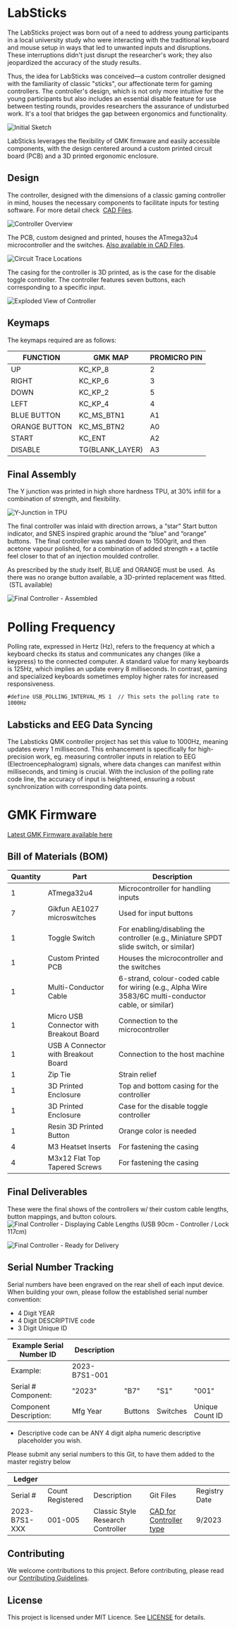 # LabSticks

The LabSticks project was born out of a need to address young participants in a local university study who were interacting with the traditional keyboard and mouse setup in ways that led to unwanted inputs and disruptions. These interruptions didn't just disrupt the researcher's work; they also jeopardized the accuracy of the study results.

Thus, the idea for LabSticks was conceived—a custom controller designed with the familiarity of classic "sticks", our affectionate term for gaming controllers. The controller's design, which is not only more intuitive for the young participants but also includes an essential disable feature for use between testing rounds, provides researchers the assurance of undisturbed work. It's a tool that bridges the gap between ergonomics and functionality.

![Initial Sketch](images/4.jpg)


LabSticks leverages the flexibility of GMK firmware and easily accessible components, with the design centered around a custom printed circuit board (PCB) and a 3D printed ergonomic enclosure.

## Design

The controller, designed with the dimensions of a classic gaming controller in mind, houses the necessary components to facilitate inputs for testing software. For more detail check  [CAD Files](https://github.com/JDSiemens/LabSticks/tree/main/CAD%20Files).

![Controller Overview](images/1.jpg)



The PCB, custom designed and printed, houses the ATmega32u4 microcontroller and the switches. [Also available in CAD Files](https://github.com/JDSiemens/LabSticks/tree/main/CAD%20Files).

![Circuit Trace Locations](images/2.jpg)


The casing for the controller is 3D printed, as is the case for the disable toggle controller. The controller features seven buttons, each corresponding to a specific input.

![Exploded View of Controller](images/3.jpg)


## Keymaps

The keymaps required are as follows:

|FUNCTION	|GMK MAP	| PROMICRO PIN |
|---------------|---------------|--------------|
| UP |	KC_KP_8 |	2 |
| RIGHT |	KC_KP_6	| 3 |
| DOWN	| KC_KP_2	| 5 |
| LEFT	| KC_KP_4	| 4 |
| BLUE BUTTON	| KC_MS_BTN1	| A1 |
| ORANGE BUTTON	| KC_MS_BTN2	| A0 |
| START	| KC_ENT	| A2 |
| DISABLE	| TG(BLANK_LAYER)	| A3 |


## Final Assembly 

The Y junction was printed in high shore hardness TPU, at 30% infill for a combination of strength, and flexibility.

![Y-Junction in TPU](images/IMG_1818.jpeg)

The final controller was inlaid with direction arrows, a “star” Start button indicator, and SNES inspired graphic around the “blue” and “orange” buttons.  The final controller was sanded down to 1500grit, and then acetone vapour polished, for a combination of added strength + a tactile feel closer to that of an injection moulded controller.

As prescribed by the study itself, BLUE and ORANGE must be used.  As there was no orange button available, a 3D-printed replacement was fitted.  (STL available)

![Final Controller - Assembled](images/IMG_1817.jpeg)

# Polling Frequency

Polling rate, expressed in Hertz (Hz), refers to the frequency at which a keyboard checks its status and communicates any changes (like a keypress) to the connected computer. A standard value for many keyboards is 125Hz, which implies an update every 8 milliseconds. In contrast, gaming and specialized keyboards sometimes employ higher rates for increased responsiveness.

```#define USB_POLLING_INTERVAL_MS 1  // This sets the polling rate to 1000Hz```

## Labsticks and EEG Data Syncing

The Labsticks QMK controller project has set this value to 1000Hz, meaning updates every 1 millisecond. This enhancement is specifically for high-precision work, eg. measuring controller inputs in relation to EEG (Electroencephalogram) signals, where data changes can manifest within milliseconds, and timing is crucial. With the inclusion of the polling rate code line, the accuracy of input is heightened, ensuring a robust synchronization with corresponding data points.

# GMK Firmware

[Latest GMK Firmware available here](https://github.com/JDSiemens/LabSticks/tree/98ac673fcb640c3302baf90015d64262e01fac7c/labsticks)

## Bill of Materials (BOM)

| Quantity | Part | Description |
|---------|---------------|------------------------------|
| 1 | ATmega32u4 | Microcontroller for handling inputs |
| 7 | Gikfun AE1027 microswitches | Used for input buttons |
| 1 | Toggle Switch | For enabling/disabling the controller (e.g., Miniature SPDT slide switch, or similar) |
| 1 | Custom Printed PCB | Houses the microcontroller and the switches |
| 1 | Multi-Conductor Cable | 6-strand, colour-coded cable for wiring (e.g., Alpha Wire 3583/6C multi-conductor cable, or similar) |
| 1 | Micro USB Connector with Breakout Board | Connection to the microcontroller |
| 1 | USB A Connector with Breakout Board | Connection to the host machine |
| 1 | Zip Tie | Strain relief |
| 1 | 3D Printed Enclosure | Top and bottom casing for the controller |
| 1 | 3D Printed Enclosure | Case for the disable toggle controller |
| 1 | Resin 3D Printed Button  | Orange color is needed |
| 4 | M3 Heatset Inserts | For fastening the casing |
| 4 | M3x12 Flat Top Tapered Screws | For fastening the casing |

## Final Deliverables

These were the final shows of the controllers w/ their custom cable lengths, button mappings, and button colours.
![Final Controller - Displaying Cable Lengths (USB 90cm - Controller / Lock 117cm) ](images/IMG_1815.jpeg)


![Final Controller - Ready for Delivery](images/IMG_1819.jpeg)

## Serial Number Tracking

Serial numbers have been engraved on the rear shell of each input device. When building your own, please follow the established serial number convention:

- 4 Digit YEAR
- 4 Digit DESCRIPTIVE code
- 3 Digit Unique ID

| Example Serial Number ID | Description | | | |
|-------------------------|-------------|--|--|--|
| Example:                | 2023-B7S1-001 |
| Serial # Component:     | "2023" | "B7" | "S1" | "001" |
| Component Description:  | Mfg Year   | Buttons | Switches | Unique Count ID |

- Descriptive code can be ANY 4 digit alpha numeric descriptive placeholder you wish.

Please submit any serial numbers to this Git, to have them added to the master registry below

| Ledger |||||
|-----------------|---------------------|------------------------------|-----------------------------|-------------------|
| Serial # | Count Registered | Description| Git Files  | Registry Date |
| 2023-B7S1-XXX | 001-005 | Classic Style Research Controller | [CAD for Controller type](https://github.com/JDSiemens/LabSticks/tree/main/CAD%20Files) | 9/2023 |

## Contributing

We welcome contributions to this project. Before contributing, please read our [Contributing Guidelines](contributing.md).

## License

This project is licensed under MIT Licence. See [LICENSE](LICENSE) for details.
